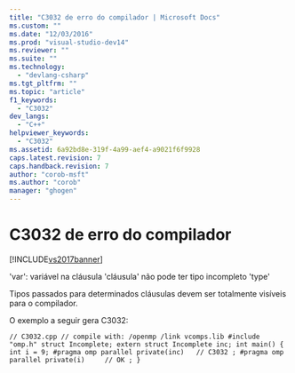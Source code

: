 ```yaml
---
title: "C3032 de erro do compilador | Microsoft Docs"
ms.custom: ""
ms.date: "12/03/2016"
ms.prod: "visual-studio-dev14"
ms.reviewer: ""
ms.suite: ""
ms.technology: 
  - "devlang-csharp"
ms.tgt_pltfrm: ""
ms.topic: "article"
f1_keywords: 
  - "C3032"
dev_langs: 
  - "C++"
helpviewer_keywords: 
  - "C3032"
ms.assetid: 6a92bd8e-319f-4a99-aef4-a9021f6f9928
caps.latest.revision: 7
caps.handback.revision: 7
author: "corob-msft"
ms.author: "corob"
manager: "ghogen"
---
```

# C3032 de erro do compilador
[!INCLUDE[vs2017banner](../../assembler/inline/includes/vs2017banner.md)]

'var': variável na cláusula 'cláusula' não pode ter tipo incompleto 'type'  
  
 Tipos passados para determinados cláusulas devem ser totalmente visíveis para o compilador.  
  
 O exemplo a seguir gera C3032:  
  
```  
// C3032.cpp // compile with: /openmp /link vcomps.lib #include "omp.h" struct Incomplete; extern struct Incomplete inc; int main() { int i = 9; #pragma omp parallel private(inc)   // C3032 ; #pragma omp parallel private(i)     // OK ; }  
```